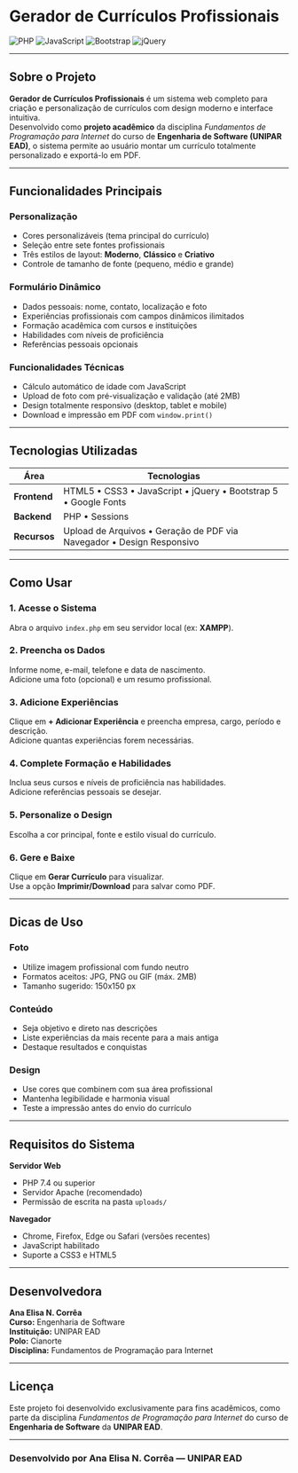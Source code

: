 #  Gerador de Currículos Profissionais

![PHP](https://img.shields.io/badge/PHP-FFC0CB?style=for-the-badge&logo=php&logoColor=black)
![JavaScript](https://img.shields.io/badge/JavaScript-FFD6E8?style=for-the-badge&logo=javascript&logoColor=black)
![Bootstrap](https://img.shields.io/badge/Bootstrap-F4A6C6?style=for-the-badge&logo=bootstrap&logoColor=white)
![jQuery](https://img.shields.io/badge/jQuery-F9C2D6?style=for-the-badge&logo=jquery&logoColor=black)

---

##  Sobre o Projeto

**Gerador de Currículos Profissionais** é um sistema web completo para criação e personalização de currículos com design moderno e interface intuitiva.  
Desenvolvido como **projeto acadêmico** da disciplina *Fundamentos de Programação para Internet* do curso de **Engenharia de Software (UNIPAR EAD)**, o sistema permite ao usuário montar um currículo totalmente personalizado e exportá-lo em PDF.

---

##  Funcionalidades Principais

### Personalização
- Cores personalizáveis (tema principal do currículo)  
- Seleção entre sete fontes profissionais  
- Três estilos de layout: **Moderno**, **Clássico** e **Criativo**  
- Controle de tamanho de fonte (pequeno, médio e grande)

### Formulário Dinâmico
- Dados pessoais: nome, contato, localização e foto  
- Experiências profissionais com campos dinâmicos ilimitados  
- Formação acadêmica com cursos e instituições  
- Habilidades com níveis de proficiência  
- Referências pessoais opcionais  

### Funcionalidades Técnicas
- Cálculo automático de idade com JavaScript  
- Upload de foto com pré-visualização e validação (até 2MB)  
- Design totalmente responsivo (desktop, tablet e mobile)  
- Download e impressão em PDF com `window.print()`

---

##  Tecnologias Utilizadas

| Área | Tecnologias |
|------|--------------|
| **Frontend** | HTML5 • CSS3 • JavaScript • jQuery • Bootstrap 5 • Google Fonts |
| **Backend** | PHP • Sessions |
| **Recursos** | Upload de Arquivos • Geração de PDF via Navegador • Design Responsivo |

---

##  Como Usar

### 1. Acesse o Sistema
Abra o arquivo `index.php` em seu servidor local (ex: **XAMPP**).

### 2. Preencha os Dados
Informe nome, e-mail, telefone e data de nascimento.  
Adicione uma foto (opcional) e um resumo profissional.

### 3. Adicione Experiências
Clique em **+ Adicionar Experiência** e preencha empresa, cargo, período e descrição.  
Adicione quantas experiências forem necessárias.

### 4. Complete Formação e Habilidades
Inclua seus cursos e níveis de proficiência nas habilidades.  
Adicione referências pessoais se desejar.

### 5. Personalize o Design
Escolha a cor principal, fonte e estilo visual do currículo.

### 6. Gere e Baixe
Clique em **Gerar Currículo** para visualizar.  
Use a opção **Imprimir/Download** para salvar como PDF.

---

##  Dicas de Uso

### Foto
- Utilize imagem profissional com fundo neutro  
- Formatos aceitos: JPG, PNG ou GIF (máx. 2MB)  
- Tamanho sugerido: 150x150 px  

### Conteúdo
- Seja objetivo e direto nas descrições  
- Liste experiências da mais recente para a mais antiga  
- Destaque resultados e conquistas  

### Design
- Use cores que combinem com sua área profissional  
- Mantenha legibilidade e harmonia visual  
- Teste a impressão antes do envio do currículo  

---

##  Requisitos do Sistema

**Servidor Web**
- PHP 7.4 ou superior  
- Servidor Apache (recomendado)  
- Permissão de escrita na pasta `uploads/`  

**Navegador**
- Chrome, Firefox, Edge ou Safari (versões recentes)  
- JavaScript habilitado  
- Suporte a CSS3 e HTML5  

---

##  Desenvolvedora

**Ana Elisa N. Corrêa**  
**Curso:** Engenharia de Software  
**Instituição:** UNIPAR EAD  
**Polo:** Cianorte  
**Disciplina:** Fundamentos de Programação para Internet  

---

##  Licença

Este projeto foi desenvolvido exclusivamente para fins acadêmicos, como parte da disciplina *Fundamentos de Programação para Internet* do curso de **Engenharia de Software** da **UNIPAR EAD**.  

---

### Desenvolvido por **Ana Elisa N. Corrêa — UNIPAR EAD**
